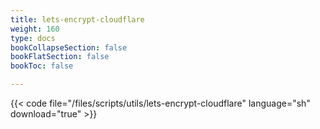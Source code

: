 ```yaml
---
title: lets-encrypt-cloudflare
weight: 160
type: docs
bookCollapseSection: false
bookFlatSection: false
bookToc: false

---
```


{{< code file="/files/scripts/utils/lets-encrypt-cloudflare" language="sh" download="true" >}}
